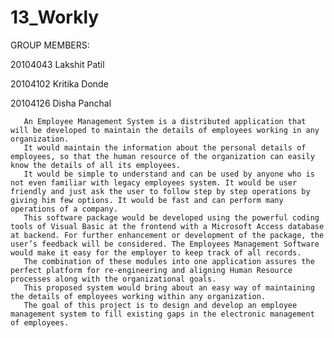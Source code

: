 # 13_Workly

GROUP MEMBERS:

20104043  Lakshit Patil

20104102  Kritika Donde

20104126  Disha Panchal
              
       An Employee Management System is a distributed application that will be developed to maintain the details of employees working in any organization. 
       It would maintain the information about the personal details of employees, so that the human resource of the organization can easily know the details of all its employees. 
       It would be simple to understand and can be used by anyone who is not even familiar with legacy employees system. It would be user friendly and just ask the user to follow step by step operations by giving him few options. It would be fast and can perform many operations of a company. 
       This software package would be developed using the powerful coding tools of Visual Basic at the frontend with a Microsoft Access database at backend. For further enhancement or development of the package, the user’s feedback will be considered. The Employees Management Software would make it easy for the employer to keep track of all records. 
       The combination of these modules into one application assures the perfect platform for re-engineering and aligning Human Resource processes along with the organizational goals.
       This proposed system would bring about an easy way of maintaining the details of employees working within any organization.
       The goal of this project is to design and develop an employee management system to fill existing gaps in the electronic management of employees.       
